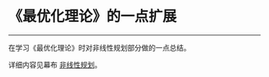 # 《最优化理论》的一点扩展
***
在学习《最优化理论》时对非线性规划部分做的一点总结。  

详细内容见幕布 [非线性规划](https://www.mubucm.com/doc/hzIRh7wYMK)。